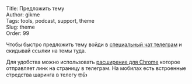 Title: Предложить тему  
Author: gikme  
Tags: tools, podcast, support, theme  
Slug: theme  
Order: 99


Чтобы быстро предложить тему войди в [специальный чат телеграм](https://telegram.me/joinchat/AA0gXD0Fd1NHj8pEMonoPw) и скидывай ссылки на темы туда. 

Для удобства можно использовать [расширение для Chrome](https://chrome.google.com/webstore/detail/share-via-telegram/phhmllhhondgbkaifcompghkadamdanc) 
которое отправляет линк на страницу в телеграм. На мобилах есть встроенные стредства шаринга в телегу 🤓👍
